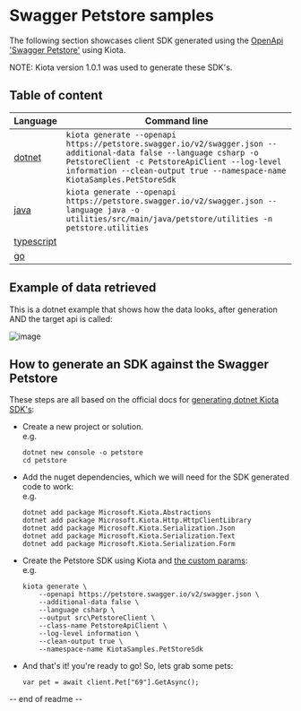 # Swagger Petstore samples

The following section showcases client SDK generated using the [OpenApi 'Swagger Petstore'](https://petstore.swagger.io/) using Kiota.

NOTE: Kiota version 1.0.1 was used to generate these SDK's.

## Table of content

| Language | Command line |
| -------- | ------------ |
| [dotnet](./dotnet) | `kiota generate --openapi https://petstore.swagger.io/v2/swagger.json --additional-data false --language csharp -o PetstoreClient -c PetstoreApiClient --log-level information --clean-output true --namespace-name KiotaSamples.PetStoreSdk` |
| [java](./java) | `kiota generate --openapi https://petstore.swagger.io/v2/swagger.json --language java -o utilities/src/main/java/petstore/utilities -n petstore.utilities` |
| [typescript](./typescript) | |
| [go](./go) | | `kiota generate --openapi https://petstore.swagger.io/v2/swagger.json --language go -o utilities -n github.com/microsoft/kiota-samples/petstore/go/utilities/`

## Example of data retrieved

This is a dotnet example that shows how the data looks, after generation AND the target api is called:

![image](https://user-images.githubusercontent.com/899878/189605921-14f1d963-594c-4608-9d4d-eccbbfeea246.png)


## How to generate an SDK against the Swagger Petstore

These steps are all based on the official docs for [generating dotnet Kiota SDK's](https://microsoft.github.io/kiota/get-started/dotnet.html):

- Create a new project or solution.  
  e.g.
  ```
  dotnet new console -o petstore
  cd petstore
  ``` 
- Add the nuget dependencies, which we will need for the SDK generated code to work:  
  e.g.
  ```
  dotnet add package Microsoft.Kiota.Abstractions
  dotnet add package Microsoft.Kiota.Http.HttpClientLibrary
  dotnet add package Microsoft.Kiota.Serialization.Json
  dotnet add package Microsoft.Kiota.Serialization.Text
  dotnet add package Microsoft.Kiota.Serialization.Form
  ```
- Create the Petstore SDK using Kiota and [the custom params](https://microsoft.github.io/kiota/using.html):  
  e.g.  
  ```
  kiota generate \
      --openapi https://petstore.swagger.io/v2/swagger.json \
      --additional-data false \
      --language csharp \
      --output src\PetstoreClient \ 
      --class-name PetstoreApiClient \
      --log-level information \ 
      --clean-output true \
      --namespace-name KiotaSamples.PetStoreSdk
  ```
- And that's it! you're ready to go! So, lets grab some pets:  
  ```
  var pet = await client.Pet["69"].GetAsync();
  ```

-- end of readme --
